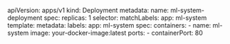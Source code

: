 apiVersion: apps/v1
kind: Deployment
metadata:
  name: ml-system-deployment
spec:
  replicas: 1
  selector:
    matchLabels:
      app: ml-system
  template:
    metadata:
      labels:
        app: ml-system
    spec:
      containers:
      - name: ml-system
        image: your-docker-image:latest
        ports:
        - containerPort: 80
